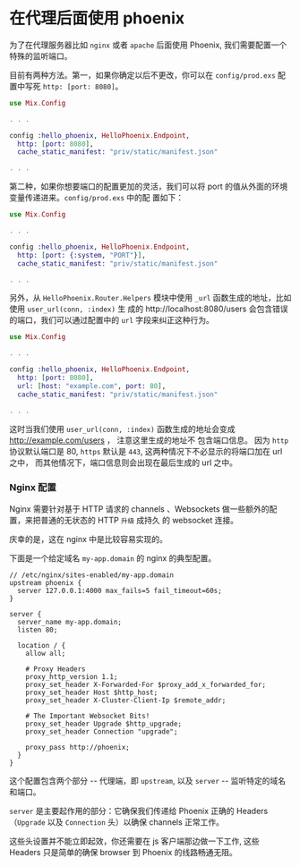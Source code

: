 # 在代理后面使用 phoenix

为了在代理服务器比如 `nginx` 或者 `apache` 后面使用 Phoenix, 我们需要配置一个特殊的监听端口。

目前有两种方法。第一，如果你确定以后不更改，你可以在 `config/prod.exs` 配置中写死 `http: [port: 8080]`。

```elixir
use Mix.Config

. . .

config :hello_phoenix, HelloPhoenix.Endpoint,
  http: [port: 8080],
  cache_static_manifest: "priv/static/manifest.json"

. . .
```

第二种，如果你想要端口的配置更加的灵活，我们可以将 port 的值从外面的环境变量传递进来。`config/prod.exs` 中的配
置如下：

```elixir
use Mix.Config

. . .

config :hello_phoenix, HelloPhoenix.Endpoint,
  http: [port: {:system, "PORT"}],
  cache_static_manifest: "priv/static/manifest.json"

. . .
```

另外，从 `HelloPhoenix.Router.Helpers` 模块中使用 `_url` 函数生成的地址，比如使用 `user_url(conn, :index)` 生
成的 http://localhost:8080/users 会包含错误的端口，我们可以通过配置中的 `url` 字段来纠正这种行为。

```elixir
use Mix.Config

. . .

config :hello_phoenix, HelloPhoenix.Endpoint,
  http: [port: 8080],
  url: [host: "example.com", port: 80],
  cache_static_manifest: "priv/static/manifest.json"

. . .
```

这时当我们使用 `user_url(conn, :index)` 函数生成的地址会变成 http://example.com/users ， 注意这里生成的地址不
包含端口信息。 因为 `http` 协议默认端口是 80, `https` 默认是 `443`, 这两种情况下不必显示的将端口加在 url 之中，
而其他情况下，端口信息则会出现在最后生成的 url 之中。

### Nginx 配置

Nginx 需要针对基于 HTTP 请求的 channels 、Websockets  做一些额外的配置，来把普通的无状态的 HTTP `升级` 成持久
的 websocket 连接。

庆幸的是，这在 nginx 中是比较容易实现的。

下面是一个给定域名 `my-app.domain` 的 nginx 的典型配置。

```
// /etc/nginx/sites-enabled/my-app.domain
upstream phoenix {
  server 127.0.0.1:4000 max_fails=5 fail_timeout=60s;
}

server {
  server_name my-app.domain;
  listen 80;

  location / {
    allow all;

    # Proxy Headers
    proxy_http_version 1.1;
    proxy_set_header X-Forwarded-For $proxy_add_x_forwarded_for;
    proxy_set_header Host $http_host;
    proxy_set_header X-Cluster-Client-Ip $remote_addr;

    # The Important Websocket Bits!
    proxy_set_header Upgrade $http_upgrade;
    proxy_set_header Connection "upgrade";

    proxy_pass http://phoenix;
  }
}

```
这个配置包含两个部分 -- 代理端，即 `upstream`, 以及 `server` -- 监听特定的域名和端口。

`server` 是主要起作用的部分：它确保我们传递给 Phoenix 正确的 Headers （`Upgrade` 以及 `Connection` 头）以确保
channels 正常工作。

这些头设置并不能立即起效，你还需要在 js 客户端那边做一下工作, 这些 Headers 只是简单的确保 browser 到 Phoenix
的线路畅通无阻。
